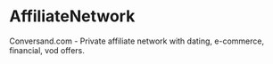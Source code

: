 # AffiliateNetwork
Conversand.com - Private affiliate network with dating, e-commerce, financial, vod offers.
